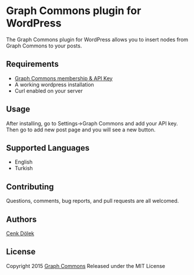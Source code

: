 # Graph Commons plugin for WordPress

The Graph Commons plugin for WordPress allows you to insert nodes from Graph Commons to your posts.

Requirements
--------

* [Graph Commons membership & API Key](http://graphcommons.github.io/api-v1/)
* A working wordpress installation
* Curl enabled on your server

Usage
------
After installing, go to Settings->Graph Commons and add your API key. Then go to add new post page and you will see a new button.


Supported Languages
-------------------

* English
* Turkish

Contributing
------------

Questions, comments, bug reports, and pull requests are all welcomed.

Authors
-------

[Cenk Dölek](mailto:cdolek@gmail.com)

License
-------

Copyright 2015 [Graph Commons](https://graphcommons.com)
Released under the MIT License